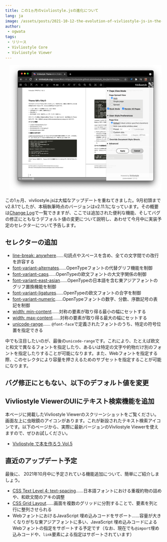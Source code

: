 ```yaml
---
title: この1ヵ月のvivliostyle.jsの進化について
lang: ja
image: /assets/posts/2021-10-12-the-evolution-of-vivliostyle-js-in-the-last-month/2021-10-12-the-evolution-of-vivliostyle-js-in-the-last-month.png
author:
 - ogwata
tags:
 - リリース
 - Vivliostyle Core
 - Vivliostyle Viewer
---
```

<div style="float: right; margin: 0 0 1em 1em;"><img src="/assets/posts/2021-10-12-the-evolution-of-vivliostyle-js-in-the-last-month/2021-10-12-the-evolution-of-vivliostyle-js-in-the-last-month.png" alt="この1ヵ月のvivliostyle.jsの進化について" style="width: 700px;" /></div>

この1ヵ月、vivliostyle.jsは大幅なアップデートを重ねてきました。9月初頭までv2.8.1でしたが、本稿執筆時点のバージョンはv2.11.1になっています。その概要は[Change Log](https://github.com/vivliostyle/vivliostyle.js/blob/master/CHANGELOG.md)で一覧できますが、ここでは追加された便利な機能、そしてバグの修正にともなうデフォルト値の変更について説明し、あわせて今月中に実装予定のセレクターについて予告します。

## セレクターの追加

- [line-break: anywhere](https://developer.mozilla.org/ja/docs/Web/CSS/line-break)……句読点やスペースを含め、全ての文字間での改行を許容する
- [font-variant-alternates](https://developer.mozilla.org/ja/docs/Web/CSS/font-variant-alternates)……OpenTypeフォントの代替グリフ機能を制御
- [font-variant-caps](https://developer.mozilla.org/ja/docs/Web/CSS/font-variant-caps)……OpenTypeの欧文フォントの大文字関係の制御
- [font-variant-east-asian](https://developer.mozilla.org/ja/docs/Web/CSS/font-variant-east-asian)……OpenTypeの日本語を含む東アジアフォントのグリフ置換機能を制御
- [font-variant-ligatures](https://developer.mozilla.org/ja/docs/Web/CSS/font-variant-ligatures)……OpenTypeの欧文フォントの合字を制御
- [font-variant-numeric](https://developer.mozilla.org/ja/docs/Web/CSS/font-variant-numeric)……OpenTypeフォントの数字、分数、序数記号の表記を制御
- [width: min-content](https://developer.mozilla.org/ja/docs/Web/CSS/width)……対称の要素が取り得る最小の幅にセットする
- [width: max-content](https://developer.mozilla.org/ja/docs/Web/CSS/width)……対称の要素が取り得る最大の幅にセットする
- [unicode-range](https://developer.mozilla.org/ja/docs/Web/CSS/@font-face/unicode-range)…… `@font-face`で定義されたフォントのうち、特定の符号位置を指定できる

中でも注目したいのが、最後の`unicode-range`です。これにより、たとえば欧文と和文で異なるフォントを指定したり、あるいは特定の文字や約物だけ別のフォントを指定したりすることが可能になります。また、Webフォントを指定する際、このセレクタにより容量を押さえるためのサブセットを指定することが可能になります。

## バグ修正にともない、以下のデフォルト値を変更

## Vivliostyle ViewerのUIにテキスト検索機能を追加

本ページに掲載したVivliostyle Viewerのスクリーンショットをご覧ください。画面左上に虫眼鏡のアイコンがあります。これが新設されたテキスト検索アイコンです。以下のページから、実際に最新バージョンのVivliostyle  Viewerを使えますので、ぜひお試しください。

- [Vivliostyle で本を作ろう Vol.5](https://vivliostyle.org/viewer/#src=https://vivliostyle.github.io/vivliostyle_doc/ja/vivliostyle-user-group-vol5/content/&bookMode=true)

## 直近のアップデート予定

最後に、 2021年10月中に予定されている機能追加について、簡単にご紹介しましょう。

- [CSS Text Level 4: text-spacing](https://drafts.csswg.org/css-text-4/#text-spacing-property)……日本語フォントにおける重複約物の詰めや、和欧文間のアキの調整
- [CSS Grid Layout](https://developer.mozilla.org/ja/docs/Web/CSS/CSS_Grid_Layout)……画面を複数のグリッドに分割することで、要素を列と行に整列させられる
- WebフォントにおけるJavaScript 埋め込みコードをサポート……容量が大きくなりがちな東アジアフォントに多い、JavaScript 埋め込みコードによるWebフォントの指定をサポートする予定です（なお、現在でも`@import`埋め込みコードや、`link`要素による指定はサポートされています）


